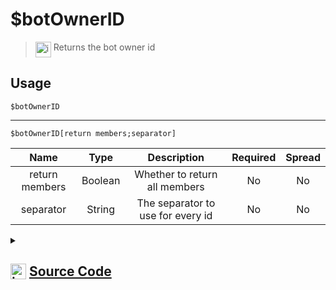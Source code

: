 # $botOwnerID
> <img align="top" src="https://upload.wikimedia.org/wikipedia/commons/thumb/e/e4/Infobox_info_icon.svg/160px-Infobox_info_icon.svg.png?20150409153300" alt="image" width="25" height="auto"> Returns the bot owner id
## Usage
```
$botOwnerID
```
---
```
$botOwnerID[return members;separator]
```
| Name | Type | Description | Required | Spread
| :---: | :---: | :---: | :---: | :---: |
return members | Boolean | Whether to return all members | No | No
separator | String | The separator to use for every id | No | No
<details>
<summary>
    
## <img align="top" src="https://cdn4.iconfinder.com/data/icons/iconsimple-logotypes/512/github-512.png" alt="image" width="25" height="auto">  [Source Code](https://github.com/tryforge/ForgeScript-V2/blob/main/src/native/botOwnerID.ts)
    
</summary>
    
```ts
import { User } from "discord.js"
import noop from "../functions/noop"
import { ArgType, NativeFunction, Return } from "../structures"

export default new NativeFunction({
    name: "$botOwnerID",
    version: "1.0.0",
    description: "Returns the bot owner id",
    brackets: false,
    args: [
        {
            name: "return members",
            description: "Whether to return all members",
            rest: false,
            required: false,
            type: ArgType.Boolean
        },
        {
            name: "separator",
            description: "The separator to use for every id",
            rest: false,
            type: ArgType.String
        }
    ],
    unwrap: true,
    async execute(ctx, [ returnAll, sep ]) {
        if (!ctx.client.application.owner) await ctx.client.application.fetch().catch(noop)
        const owner = ctx.client.application.owner
        return Return.success(owner ? owner instanceof User ? owner.id : returnAll ? owner.members.map(x => x.id).join(sep ?? ", ") : owner.ownerId : null)
    },
})

```
    
</details>